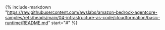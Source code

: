 {% include-markdown "https://raw.githubusercontent.com/awslabs/amazon-bedrock-agentcore-samples/refs/heads/main/04-infrastructure-as-code/cloudformation/basic-runtime/README.md" start="#" %}
